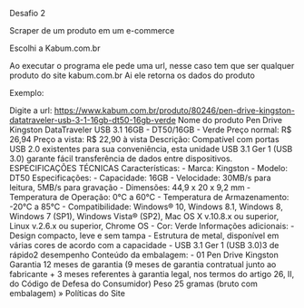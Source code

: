 Desafio 2

Scraper de um produto em um e-commerce

Escolhi a Kabum.com.br

Ao executar o programa ele pede uma url, nesse caso tem que ser qualquer produto do site kabum.com.br
Ai ele retorna os dados do produto

Exemplo:

Digite a url:
https://www.kabum.com.br/produto/80246/pen-drive-kingston-datatraveler-usb-3-1-16gb-dt50-16gb-verde
Nome do produto Pen Drive Kingston DataTraveler USB 3.1 16GB - DT50/16GB - Verde
Preço normal: R$ 26,94
Preço a vista: R$ 22,90 à vista
Descrição: Compatível com portas USB 2.0 existentes para sua conveniência, esta unidade USB 3.1 Ger 1 (USB 3.0) garante fácil transferência de dados entre dispositivos. 
ESPECIFICAÇÕES TÉCNICAS Características: - Marca: Kingston - Modelo: DT50 Especificações: - Capacidade: 16GB - Velocidade: 30MB/s para leitura, 5MB/s para gravação - Dimensões: 44,9 x 20 x 9,2 mm - Temperatura de Operação: 0°C a 60°C - Temperatura de Armazenamento: -20°C a 85°C - Compatibilidade: Windows® 10, Windows 8.1, Windows 8, Windows 7 (SP1), Windows Vista® (SP2), Mac OS X v.10.8.x ou superior, Linux v.2.6.x ou superior, Chrome OS - Cor: Verde Informações adicionais: - Design compacto, leve e sem tampa - Estrutura de metal, disponível em várias cores de acordo com a capacidade - USB 3.1 Ger 1 (USB 3.0)3 de rápido2 desempenho Conteúdo da embalagem: - 01 Pen Drive Kingston Garantia 12 meses de garantia (9 meses de garantia contratual junto ao fabricante + 3 meses referentes à garantia legal, nos termos do artigo 26, II, do Código de Defesa do Consumidor) Peso 25 gramas (bruto com embalagem) » Políticas do Site
